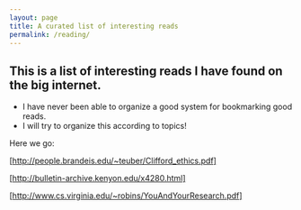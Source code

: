 ```yaml
---
layout: page
title: A curated list of interesting reads
permalink: /reading/
---
```


## This is a list of interesting reads I have found on the big internet.

- I have never been able to organize a good system for bookmarking good
  reads.
- I will try to organize this according to topics!

Here we go:


[http://people.brandeis.edu/~teuber/Clifford_ethics.pdf]

[http://bulletin-archive.kenyon.edu/x4280.html]

[http://www.cs.virginia.edu/~robins/YouAndYourResearch.pdf]

